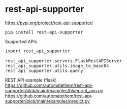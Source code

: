 # rest-api-supporter

https://pypi.org/project/rest-api-supporter/
<pre>
pip install rest-api-supporter
</pre>

Supported APIs  
<pre>
import rest_api_supporter

rest_api_supporter.servers.FlaskRestAPIServer
rest_api_supporter.utils.image_to_base64
rest_api_supporter.utils.query
</pre>

REST API example (flask)  
https://github.com/automatethem/rest-api-supporter/blob/main/examples/blueprint_app.py  
https://github.com/automatethem/rest-api-supporter/blob/main/examples/predict.py
